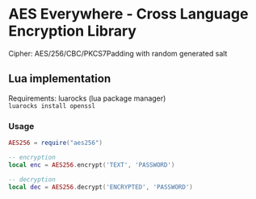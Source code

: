 # AES Everywhere - Cross Language Encryption Library

Cipher: AES/256/CBC/PKCS7Padding with random generated salt

## Lua implementation

Requirements: luarocks (lua package manager)<br>
`luarocks install openssl`

### Usage

```lua
AES256 = require("aes256")

-- encryption
local enc = AES256.encrypt('TEXT', 'PASSWORD')

-- decryption
local dec = AES256.decrypt('ENCRYPTED', 'PASSWORD')
```

